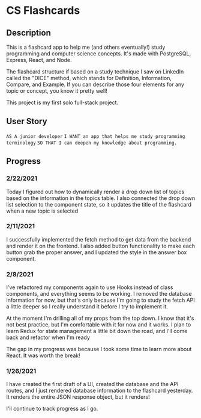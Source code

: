 # CS Flashcards

## Description

This is a flashcard app to help me (and others eventually!) study programming and computer science concepts. It's made with PostgreSQL, Express, React, and Node.

The flashcard structure if based on a study technique I saw on LinkedIn called the "DICE" method, which stands for Definition, Information, Compare, and Example. If you can describe those four elements for any topic or concept, you know it pretty well!

This project is my first solo full-stack project.

## User Story

`AS A junior developer`
`I WANT an app that helps me study programming terminology`
`SO THAT I can deepen my knowledge about programming.`

## Progress

### 2/22/2021
Today I figured out how to dynamically render a drop down list of topics based on the information in the topics table. I also connected the drop down list selection to the component state, so it updates the title of the flashcard when a new topic is selected

### 2/11/2021 
I successfully implemented the fetch method to get data from the backend and render it on the frontend. I also added button functionality to make each button grab the proper answer, and I updated the style in the answer box component.

### 2/8/2021

I've refactored my components again to use Hooks instead of class components, and everything seems to be working. I removed the database information for now, but that's only because I'm going to study the fetch API a little deeper so I really understand it before I try to implement it.

At the moment I'm drilling all of my props from the top down. I know that it's not best practice, but I'm comfortable with it for now and it works. I plan to learn Redux for state management a little bit down the road, and I'll come back and refactor when I'm ready

The gap in my progress was because I took some time to learn more about React. It was worth the break!

### 1/26/2021

I have created the first draft of a UI, created the database and the API routes, and I just rendered database information to the flashcard yesterday. It renders the entire JSON response object, but it renders!

I'll continue to track progress as I go.
